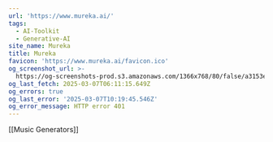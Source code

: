 ```yaml
---
url: 'https://www.mureka.ai/'
tags:
  - AI-Toolkit
  - Generative-AI
site_name: Mureka
title: Mureka
favicon: 'https://www.mureka.ai/favicon.ico'
og_screenshot_url: >-
  https://og-screenshots-prod.s3.amazonaws.com/1366x768/80/false/a3153e764ffaeb7fefb51e9ac3803ec77f6f09ae0598be71decdd19e0f4e8557.jpeg
og_last_fetch: 2025-03-07T06:11:15.649Z
og_errors: true
og_last_error: '2025-03-07T10:19:45.546Z'
og_error_message: HTTP error 401
---
```

[[Music Generators]]
